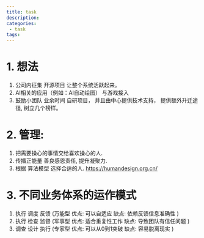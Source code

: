 ```yaml
---
title: task
description:
categories:
 - task
tags:
---
```


# 1. 想法
1. 公司内征集 开源项目 让整个系统活跃起来。
2. AI相关的应用（例如：AI自动绘图） 与游戏接入
3. 鼓励小团队 业余时间 自研项目， 并且由中心提供技术支持， 提供额外升迁途径, 树立几个榜样。

# 2. 管理:
1. 把需要操心的事情交给喜欢操心的人.
2. 传播正能量 善良感恩责任, 提升凝聚力.
3. 根据 算法模型 选择合适的人. https://humandesign.org.cn/

# 3. 不同业务体系的运作模式
1. 执行 调度 反馈 (万能型 优点: 可以自适应 缺点: 依赖反馈信息准确性 )
2. 执行 检查 监督 (军事型 优点: 适合重复性工作 缺点: 导致团队有信任问题 )
3. 调查 设计 执行 (专家型 优点: 可以从0到1突破 缺点: 容易脱离现实 )
